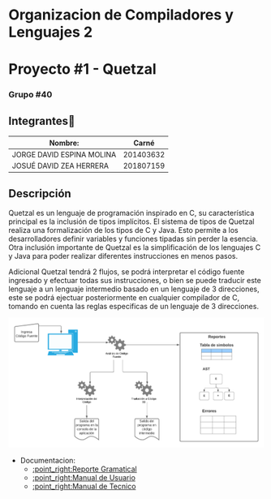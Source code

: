 # Organizacion de Compiladores y Lenguajes 2
# Proyecto #1 - Quetzal
### Grupo #40
## Integrantes💁

| Nombre:                     | Carné     |
| --------------------------- | --------- |
| JORGE DAVID ESPINA MOLINA   | 201403632 |
| JOSUÉ DAVID ZEA HERRERA     | 201807159 |


## Descripción 

Quetzal es un lenguaje de programación inspirado en C, su característica principal es la inclusión de tipos implícitos. El sistema de tipos de Quetzal realiza una formalización de los tipos de C y Java. Esto permite a los desarrolladores definir variables y funciones tipadas sin perder la esencia. Otra inclusión importante de Quetzal es la simplificación de los lenguajes C y Java para poder realizar diferentes instrucciones en menos pasos.

Adicional Quetzal tendrá 2 flujos, se podrá interpretar el código fuente ingresado y efectuar todas sus instrucciones, o bien se puede traducir este lenguaje a un lenguaje intermedio basado en un lenguaje de 3 direcciones, este se podrá ejectuar posteriormente en cualquier compilador de C, tomando en cuenta las reglas especificas de un lenguaje de 3 direcciones.

![This is a alt text.](Documentacion/img/flujo_quetzal.png "This is a sample image.")
<ul>
  <li>Documentacion:
    <ul>
       <li><a href="https://github.com/JorgeEspina/OLC2-P1-Quetzal/blob/master/Documentacion/ReporteGramatical.md" target="_blank">:point_right:Reporte Gramatical</a></li>
       <li><a href="https://github.com/JorgeEspina/OLC2-P1-Quetzal/blob/master/Documentacion/ManualUsuario.md" target="_blank">:point_right:Manual de Usuario</a></li>
       <li><a href="https://github.com/JorgeEspina/OLC2-P1-Quetzal/blob/master/Documentacion/ManualTenico.md">:point_right:Manual de Tecnico</a></li>
    </ul>
  </li>
</ul>
